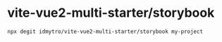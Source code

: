 # vite-vue2-multi-starter/storybook

```
npx degit idmytro/vite-vue2-multi-starter/storybook my-project
```
